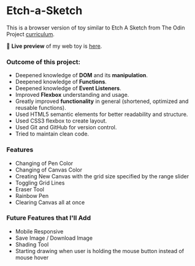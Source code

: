 # Etch-a-Sketch
This is a browser version of toy similar to Etch A Sketch from The Odin Project [curriculum](https://www.theodinproject.com/paths/foundations/courses/foundations/lessons/etch-a-sketch-project).

🔗 **Live preview** of my web toy is [here](https://erl1nd.github.io/etch-a-Sketch/).

### Outcome of this project: ###
* Deepened knowledge of **DOM** and its **manipulation**.
* Deepened knowledge of **Functions**.
* Deepened knowledge of **Event Listeners**.
* Improved **Flexbox** understanding and usage.
* Greatly improved **functionality** in general (shortened, optimized and reusable functions).
* Used HTML5 semantic elements for better readability and structure.
* Used CSS3 flexbox to create layout.
* Used Git and GitHub for version control.
* Tried to maintain clean code.

### Features ###
* Changing of Pen Color
* Changing of Canvas Color
* Creating New Canvas with the grid size specified by the range slider
* Toggling Grid Lines
* Eraser Tool
* Rainbow Pen
* Clearing Canvas all at once

### Future Features that I'll Add ###
* Mobile Responsive
* Save Image / Download Image
* Shading Tool
* Starting drawing when user is holding the mouse button instead of mouse hover
